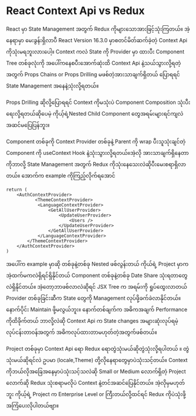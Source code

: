 # React Context Api vs Redux

React မှာ State Management အတွက် Redux ကိုများသောအားဖြင့်သုံးကြတယ်။ အဲ့နေရာမှာ မေးခွန်းရှိလာပီ React Version 16.3.0 မှာစတင်မိတ်ဆက်ခဲ့တဲ့ Context Api ကိုသုံးမရဘူးလားပေါ့။ Context ကလဲ State  ကို Provider မှာ ထားပီး  Component Tree တစ်ခုလုံးကို အပေါ်ကနေစပီးအောက်ဆုံးထိ Context Api နဲ့သယ်သွားလို့ရတဲ့အတွက် Props Chains or Props Drilling  မဖစ်တဲ့အားသာချက်ရှိတယ် ပြောရရင် State Management အနေနဲ့သုံးလို့ရတယ်။ 

Props Drilling ဆိုလို့ပြောရရင် Context ကိုမသုံးပဲ  Component Composition သုံးပီးရေးလို့ရတယ်ဆိုပေမဲ့ ကိုယ့်ရဲ့Nested Child Component တွေအရမ်းများရင်ကျလဲအဆင်မပြေပြန်ဘူး။

Component တစ်ခုကို Context Provider တစ်ခုနဲ့ Parent  ကို wrap ပီးသူသုံးချင်တဲ့ Component ကို useContext Hook နဲ့သုံးသွားလို့ရတယ်။အဲ့လို အားသာချက်ရှိနေတာကိုဘာလို့ State Management အတွက် Redux ကိုသုံးနေသေးလဲဆိုပီးမေးစရာရှိလာတယ်။ အောက်က example ကိုကြည့်လိုက်ရအောင်

```react
return (
	<AuthContextProvider>
    	   <ThemeContextProvider>
        	<LanguageContextProvider>
                <GetAllUserProvider>
                	<UpdateUserProvider>
                    	<Users />
                    </UpdateUserProvider>
                </GetAllUserProvider>
            </LanguageContextProvider>
        </ThemeContextProvider>
    </AuthContextProvider>
)
```

အပေါ်က example မှာဆို တစ်ခုနဲ့တစ်ခု Nested ဖစ်လွန်းတယ် ကိုယ်ရဲ့ Project မှာက အဲ့ထက်မကလဲရှိရင်ရှိနိုင်တယ် Component တစ်ခုနဲ့တစ်ခု Date Share သုံးရတာတွေလဲရှိနိုင်တယ်။ အဲ့တော့ဘာဖစ်လာလဲဆိုရင် JSX Tree က အရမ်းကို ရှုပ်ထွေးလာတယ် Provider တစ်ခုခြင်းဆီက State တွေကို  Management လုပ်ဖို့ခက်ခဲလာနိုင်တယ်။ နောက်ပိုင်း Maintain ဖို့မလွယ်ဘူး။ နောက်တစ်ချက်က အဓိကအချက် Performance ကိုထိခိုက်တယ် ဘာလို့လဲဆို Context Api က State changes အများဆုံးလုပ်ရမဲ့လုပ်ငန်းတာ၀န်အတွက် အဓိကလုပ်ထားတာမဟုတ်တဲ့အတွက်ဖစ်တယ်။

 Project တစ်ခုမှာ Context Api  ရော Redux ရောတွဲသုံးမယ်ဆိုတွဲသုံးလို့ရပါတယ် ။  တွဲသုံးမယ်ဆိုရင်လဲ ဥပမာ (locale,Theme) တို့လိုနေရာတွေမှာပဲသုံးသင့်တယ်။ Context ကိုဘယ်လိုအခြေအနေမှာပဲသုံးသင့်သလဲဆို Small or Medium လောက်ရှိတဲ့ Project လောက်ဆို Redux သုံးစရာမလိုပဲ Context နဲ့တင်အဆင်ပြေနိုင်တယ်။ အဲ့လိုမှမဟုတ်ဘူး ကိုယ့်ရဲ့ Project က Enterprise Level or ကြီးတယ်လို့ထင်ရင် Redux ကိုပဲသုံးဖို့အကြံပေးလိုပါတယ်ဗျာ။


